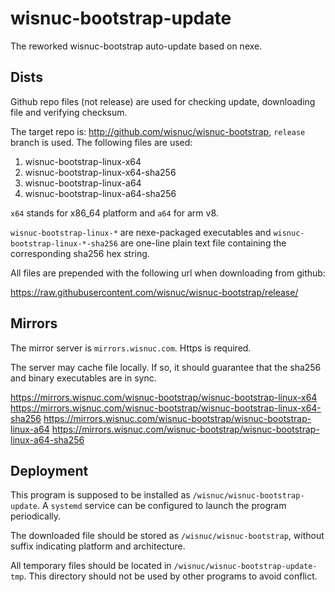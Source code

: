 # wisnuc-bootstrap-update
The reworked wisnuc-bootstrap auto-update based on nexe.



## Dists

Github repo files (not release) are used for checking update, downloading file and verifying checksum.

The target repo is: http://github.com/wisnuc/wisnuc-bootstrap, `release` branch is used. The following files are used:

1. wisnuc-bootstrap-linux-x64
2. wisnuc-bootstrap-linux-x64-sha256
3. wisnuc-bootstrap-linux-a64
4. wisnuc-bootstrap-linux-a64-sha256

`x64` stands for x86_64 platform and `a64` for arm v8.

`wisnuc-bootstrap-linux-*` are nexe-packaged executables and `wisnuc-bootstrap-linux-*-sha256` are one-line plain text file containing the corresponding sha256 hex string.



All files are prepended with the following url when downloading from github:

https://raw.githubusercontent.com/wisnuc/wisnuc-bootstrap/release/



## Mirrors

The mirror server is `mirrors.wisnuc.com`. Https is required.

The server may cache file locally. If so, it should guarantee that the sha256 and binary executables are in sync.

https://mirrors.wisnuc.com/wisnuc-bootstrap/wisnuc-bootstrap-linux-x64
https://mirrors.wisnuc.com/wisnuc-bootstrap/wisnuc-bootstrap-linux-x64-sha256
https://mirrors.wisnuc.com/wisnuc-bootstrap/wisnuc-bootstrap-linux-a64
https://mirrors.wisnuc.com/wisnuc-bootstrap/wisnuc-bootstrap-linux-a64-sha256



## Deployment

This program is supposed to be installed as `/wisnuc/wisnuc-bootstrap-update`. A `systemd` service can be configured to launch the program periodically.



The downloaded file should be stored as `/wisnuc/wisnuc-bootstrap`, without suffix indicating platform and architecture.



All temporary files should be located in `/wisnuc/wisnuc-bootstrap-update-tmp`. This directory should not be used by other programs to avoid conflict.





